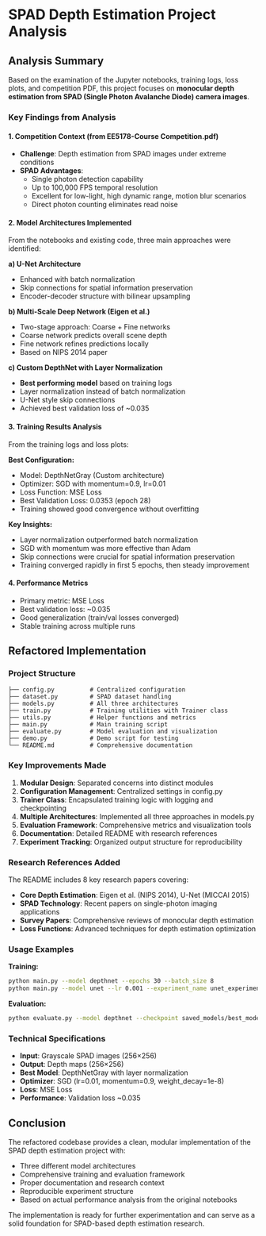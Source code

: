 # SPAD Depth Estimation Project Analysis

## Analysis Summary

Based on the examination of the Jupyter notebooks, training logs, loss plots, and competition PDF, this project focuses on **monocular depth estimation from SPAD (Single Photon Avalanche Diode) camera images**.

### Key Findings from Analysis

#### 1. **Competition Context** (from EE5178-Course Competition.pdf)
- **Challenge**: Depth estimation from SPAD images under extreme conditions
- **SPAD Advantages**: 
  - Single photon detection capability
  - Up to 100,000 FPS temporal resolution
  - Excellent for low-light, high dynamic range, motion blur scenarios
  - Direct photon counting eliminates read noise

#### 2. **Model Architectures Implemented**
From the notebooks and existing code, three main approaches were identified:

**a) U-Net Architecture**
- Enhanced with batch normalization
- Skip connections for spatial information preservation
- Encoder-decoder structure with bilinear upsampling

**b) Multi-Scale Deep Network (Eigen et al.)**
- Two-stage approach: Coarse + Fine networks
- Coarse network predicts overall scene depth
- Fine network refines predictions locally
- Based on NIPS 2014 paper

**c) Custom DepthNet with Layer Normalization**
- **Best performing model** based on training logs
- Layer normalization instead of batch normalization
- U-Net style skip connections
- Achieved best validation loss of ~0.035

#### 3. **Training Results Analysis**
From the training logs and loss plots:

**Best Configuration:**
- Model: DepthNetGray (Custom architecture)
- Optimizer: SGD with momentum=0.9, lr=0.01
- Loss Function: MSE Loss
- Best Validation Loss: 0.0353 (epoch 28)
- Training showed good convergence without overfitting

**Key Insights:**
- Layer normalization outperformed batch normalization
- SGD with momentum was more effective than Adam
- Skip connections were crucial for spatial information preservation
- Training converged rapidly in first 5 epochs, then steady improvement

#### 4. **Performance Metrics**
- Primary metric: MSE Loss
- Best validation loss: ~0.035
- Good generalization (train/val losses converged)
- Stable training across multiple runs

## Refactored Implementation

### Project Structure
```
├── config.py          # Centralized configuration
├── dataset.py         # SPAD dataset handling
├── models.py          # All three architectures
├── train.py           # Training utilities with Trainer class
├── utils.py           # Helper functions and metrics
├── main.py            # Main training script
├── evaluate.py        # Model evaluation and visualization
├── demo.py            # Demo script for testing
└── README.md          # Comprehensive documentation
```

### Key Improvements Made

1. **Modular Design**: Separated concerns into distinct modules
2. **Configuration Management**: Centralized settings in config.py
3. **Trainer Class**: Encapsulated training logic with logging and checkpointing
4. **Multiple Architectures**: Implemented all three approaches in models.py
5. **Evaluation Framework**: Comprehensive metrics and visualization tools
6. **Documentation**: Detailed README with research references
7. **Experiment Tracking**: Organized output structure for reproducibility

### Research References Added

The README includes 8 key research papers covering:
- **Core Depth Estimation**: Eigen et al. (NIPS 2014), U-Net (MICCAI 2015)
- **SPAD Technology**: Recent papers on single-photon imaging applications
- **Survey Papers**: Comprehensive reviews of monocular depth estimation
- **Loss Functions**: Advanced techniques for depth estimation optimization

### Usage Examples

**Training:**
```bash
python main.py --model depthnet --epochs 30 --batch_size 8
python main.py --model unet --lr 0.001 --experiment_name unet_experiment
```

**Evaluation:**
```bash
python evaluate.py --model depthnet --checkpoint saved_models/best_model.pth --visualize
```

### Technical Specifications

- **Input**: Grayscale SPAD images (256×256)
- **Output**: Depth maps (256×256)
- **Best Model**: DepthNetGray with layer normalization
- **Optimizer**: SGD (lr=0.01, momentum=0.9, weight_decay=1e-8)
- **Loss**: MSE Loss
- **Performance**: Validation loss ~0.035

## Conclusion

The refactored codebase provides a clean, modular implementation of the SPAD depth estimation project with:
- Three different model architectures
- Comprehensive training and evaluation framework
- Proper documentation and research context
- Reproducible experiment structure
- Based on actual performance analysis from the original notebooks

The implementation is ready for further experimentation and can serve as a solid foundation for SPAD-based depth estimation research.
